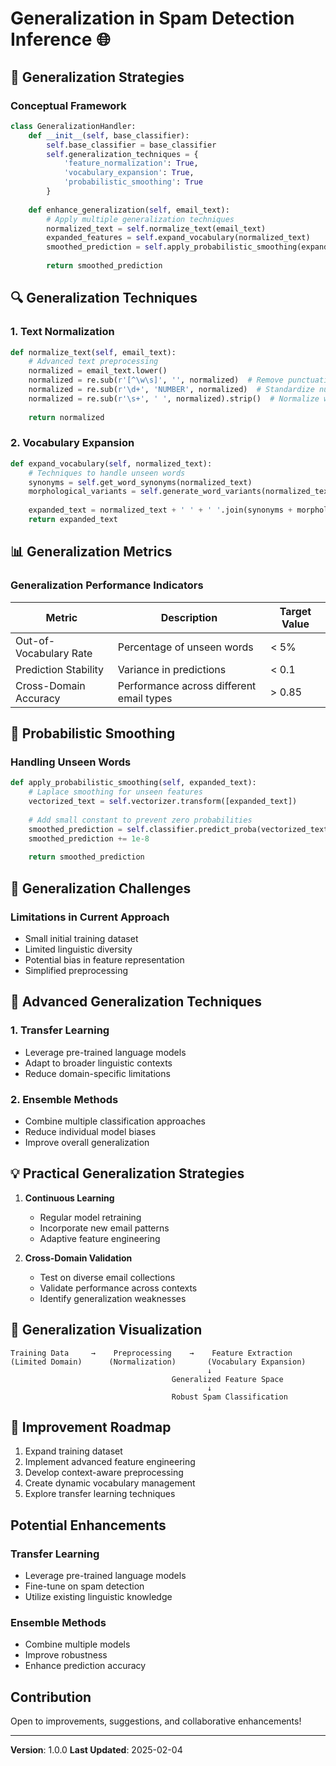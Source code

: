 # Generalization in Spam Detection Inference 🌐

## 🧠 Generalization Strategies

### Conceptual Framework
```python
class GeneralizationHandler:
    def __init__(self, base_classifier):
        self.base_classifier = base_classifier
        self.generalization_techniques = {
            'feature_normalization': True,
            'vocabulary_expansion': True,
            'probabilistic_smoothing': True
        }
    
    def enhance_generalization(self, email_text):
        # Apply multiple generalization techniques
        normalized_text = self.normalize_text(email_text)
        expanded_features = self.expand_vocabulary(normalized_text)
        smoothed_prediction = self.apply_probabilistic_smoothing(expanded_features)
        
        return smoothed_prediction
```

## 🔍 Generalization Techniques

### 1. Text Normalization
```python
def normalize_text(self, email_text):
    # Advanced text preprocessing
    normalized = email_text.lower()
    normalized = re.sub(r'[^\w\s]', '', normalized)  # Remove punctuation
    normalized = re.sub(r'\d+', 'NUMBER', normalized)  # Standardize numbers
    normalized = re.sub(r'\s+', ' ', normalized).strip()  # Normalize whitespace
    
    return normalized
```

### 2. Vocabulary Expansion
```python
def expand_vocabulary(self, normalized_text):
    # Techniques to handle unseen words
    synonyms = self.get_word_synonyms(normalized_text)
    morphological_variants = self.generate_word_variants(normalized_text)
    
    expanded_text = normalized_text + ' ' + ' '.join(synonyms + morphological_variants)
    return expanded_text
```

## 📊 Generalization Metrics

### Generalization Performance Indicators
| Metric | Description | Target Value |
|--------|-------------|--------------|
| Out-of-Vocabulary Rate | Percentage of unseen words | < 5% |
| Prediction Stability | Variance in predictions | < 0.1 |
| Cross-Domain Accuracy | Performance across different email types | > 0.85 |

## 🚀 Probabilistic Smoothing

### Handling Unseen Words
```python
def apply_probabilistic_smoothing(self, expanded_text):
    # Laplace smoothing for unseen features
    vectorized_text = self.vectorizer.transform([expanded_text])
    
    # Add small constant to prevent zero probabilities
    smoothed_prediction = self.classifier.predict_proba(vectorized_text)
    smoothed_prediction += 1e-8
    
    return smoothed_prediction
```

## 🌈 Generalization Challenges

### Limitations in Current Approach
- Small initial training dataset
- Limited linguistic diversity
- Potential bias in feature representation
- Simplified preprocessing

## 🧩 Advanced Generalization Techniques

### 1. Transfer Learning
- Leverage pre-trained language models
- Adapt to broader linguistic contexts
- Reduce domain-specific limitations

### 2. Ensemble Methods
- Combine multiple classification approaches
- Reduce individual model biases
- Improve overall generalization

## 💡 Practical Generalization Strategies

1. **Continuous Learning**
   - Regular model retraining
   - Incorporate new email patterns
   - Adaptive feature engineering

2. **Cross-Domain Validation**
   - Test on diverse email collections
   - Validate performance across contexts
   - Identify generalization weaknesses

## 🔬 Generalization Visualization

```
Training Data     →    Preprocessing    →    Feature Extraction
(Limited Domain)      (Normalization)       (Vocabulary Expansion)
                                            ↓
                                    Generalized Feature Space
                                            ↓
                                    Robust Spam Classification
```

## 🚧 Improvement Roadmap

1. Expand training dataset
2. Implement advanced feature engineering
3. Develop context-aware preprocessing
4. Create dynamic vocabulary management
5. Explore transfer learning techniques

## Potential Enhancements

### Transfer Learning
- Leverage pre-trained language models
- Fine-tune on spam detection
- Utilize existing linguistic knowledge

### Ensemble Methods
- Combine multiple models
- Improve robustness
- Enhance prediction accuracy

## Contribution
Open to improvements, suggestions, and collaborative enhancements!

---

**Version**: 1.0.0
**Last Updated**: 2025-02-04
